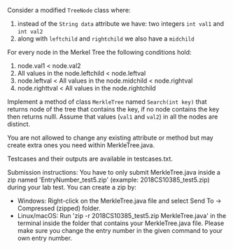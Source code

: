 Consider a modified `TreeNode` class where:

1. instead of the `String data` attribute we have: two integers `int val1` and `int val2`
2. along with `leftchild` and `rightchild` we also have a `midchild`

For every node in the Merkel Tree the following conditions hold:

1. node.val1 < node.val2
2. All values in the node.leftchild < node.leftval
3. node.leftval < All values in the node.midchild < node.rightval
4. node.righttval < All values in the node.rightchild

Implement a method of class `MerkleTree` named `Search(int key)` that returns node of the tree that contains the key, if no node contains the key then returns nulll.
Assume that values (`val1` and `val2`) in all the nodes are distinct.

You are not allowed to change any existing attribute or method but may create extra ones you need within MerkleTree.java.

Testcases and their outputs are available in testcases.txt.

Submission instructions: You have to only submit MerkleTree.java inside a zip named 'EntryNumber_test5.zip' (example: 2018CS10385_test5.zip) during your lab test.
You can create a zip by:
- Windows: Right-click on the MerkleTree.java file and select Send To -> Compressed (zipped) folder.
- Linux/macOS: Run 'zip -r 2018CS10385_test5.zip MerkleTree.java' in the terminal inside the folder that contains your MerkleTree.java file. Please make sure you change the entry number in the given command to your own entry number.


